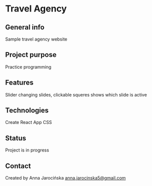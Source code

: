 
# Travel Agency

## General info
Sample travel agency website 

## Project purpose
Practice programming

## Features
Slider 
changing slides, clickable squeres shows which slide is active

## Technologies
Create React App
CSS

## Status
Project is in progress

## Contact
Created by Anna Jarocińska 
anna.jarocinska5@gmail.com

